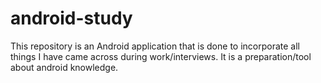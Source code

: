 # android-study
This repository is an Android application that is done to incorporate all things I have came across during work/interviews. It is a preparation/tool about android knowledge. 
